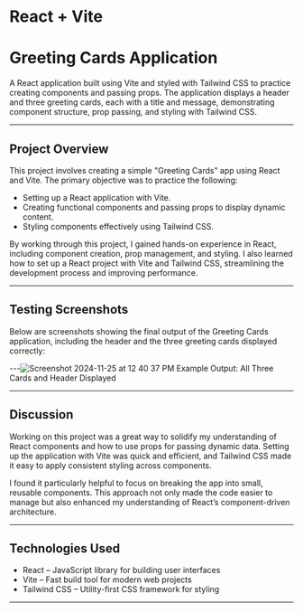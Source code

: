# React + Vite

# Greeting Cards Application

A React application built using Vite and styled with Tailwind CSS to practice creating components and passing props. The application displays a header and three greeting cards, each with a title and message, demonstrating component structure, prop passing, and styling with Tailwind CSS.

---

## **Project Overview**

This project involves creating a simple "Greeting Cards" app using React and Vite. The primary objective was to practice the following:

- Setting up a React application with Vite.
- Creating functional components and passing props to display dynamic content.
- Styling components effectively using Tailwind CSS.

By working through this project, I gained hands-on experience in React, including component creation, prop management, and styling. I also learned how to set up a React project with Vite and Tailwind CSS, streamlining the development process and improving performance.

---

## Testing Screenshots

Below are screenshots showing the final output of the Greeting Cards application, including the header and the three greeting cards displayed correctly:

---![Screenshot 2024-11-25 at 12 40 37 PM](https://github.com/user-attachments/assets/3d5dc528-ca9b-46fb-95e0-81fe5675ad59)
Example Output: All Three Cards and Header Displayed

---

## Discussion

Working on this project was a great way to solidify my understanding of React components and how to use props for passing dynamic data. Setting up the application with Vite was quick and efficient, and Tailwind CSS made it easy to apply consistent styling across components.

I found it particularly helpful to focus on breaking the app into small, reusable components. This approach not only made the code easier to manage but also enhanced my understanding of React’s component-driven architecture.

---


## Technologies Used

- React – JavaScript library for building user interfaces
- Vite – Fast build tool for modern web projects
- Tailwind CSS – Utility-first CSS framework for styling

---


